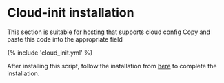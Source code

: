 # Cloud-init installation

This section is suitable for hosting that supports cloud config
Copy and paste this code into the appropriate field

{% include 'cloud_init.yml' %}

After installing this script, follow the installation from [here](/manager/wiki/Guide-for-Setting-up-the-Domain-and-Finalizing-the-Installation) to complete the installation.
